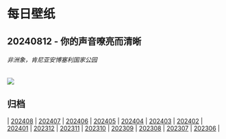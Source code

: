# 每日壁纸

## 20240812 - 你的声音嘹亮而清晰

###### 非洲象，肯尼亚安博塞利国家公园

![](https://www.bing.com/th?id=OHR.ElephantsAmboseli_ZH-CN7596989061_UHD.jpg)

## 归档

| [202408](/202408/README.md)
| [202407](/202407/README.md)
| [202406](/202406/README.md)
| [202405](/202405/README.md)
| [202404](/202404/README.md)
| [202403](/202403/README.md)
| [202402](/202402/README.md)
| [202401](/202401/README.md)
| [202312](/202312/README.md)
| [202311](/202311/README.md)
| [202310](/202310/README.md)
| [202309](/202309/README.md)
| [202308](/202308/README.md)
| [202307](/202307/README.md)
| [202306](/202306/README.md)
|